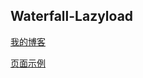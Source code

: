 ## Waterfall-Lazyload

[我的博客](http://blog.csdn.net/heyue_99/article/details/74079834)      
      
[页面示例](https://heyue-99.github.io/Waterfall-Lazyload/waterfall_lazyload.html)
